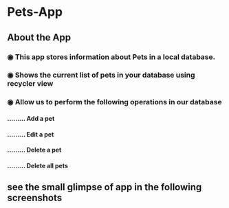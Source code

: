 # Pets-App

## About the App
### ◉ This app stores information about Pets in a local database.
### ◉ Shows the current list of pets in your database using recycler view
### ◉ Allow us to perform the following operations in our database
#### ......... Add a pet
#### ......... Edit a pet
#### ......... Delete a pet
#### ......... Delete all pets





## see the small glimpse of app in the following screenshots

